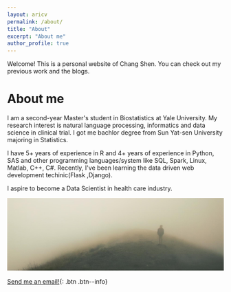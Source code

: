 ```yaml
---
layout: aricv
permalink: /about/
title: "About"
excerpt: "About me"
author_profile: true
---
```




Welcome! This is a personal website of Chang Shen. You can check out my previous work and the blogs.

About me
======
I am a second-year Master's student in Biostatistics at Yale University. My research interest is natural language processing, informatics and data science in clinical trial. I got me bachlor degree from Sun Yat-sen University majoring in Statistics.

I have 5+ years of experience in R and 4+ years of experience in Python, SAS and other programming languages/system like SQL, Spark, Linux, Matlab, C++, C#. Recently, I've been learning the data driven web development techinic(Flask ,Django).

I aspire to become a Data Scientist in health care industry.

<img src="/assets/images/unsplash-image-5.jpg" class="img-fluid" alt="...">

[Send me an email!](){: .btn .btn--info}